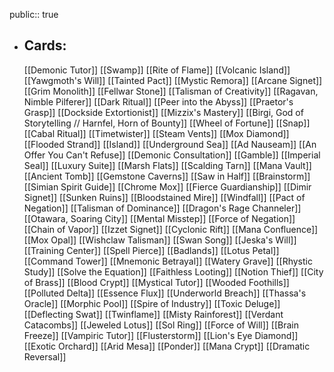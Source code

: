 public:: true
- ## Cards:
	[[Demonic Tutor]]
	[[Swamp]]
	[[Rite of Flame]]
	[[Volcanic Island]]
	[[Yawgmoth's Will]]
	[[Tainted Pact]]
	[[Mystic Remora]]
	[[Arcane Signet]]
	[[Grim Monolith]]
	[[Fellwar Stone]]
	[[Talisman of Creativity]]
	[[Ragavan, Nimble Pilferer]]
	[[Dark Ritual]]
	[[Peer into the Abyss]]
	[[Praetor's Grasp]]
	[[Dockside Extortionist]]
	[[Mizzix's Mastery]]
	[[Birgi, God of Storytelling // Harnfel, Horn of Bounty]]
	[[Wheel of Fortune]]
	[[Snap]]
	[[Cabal Ritual]]
	[[Timetwister]]
	[[Steam Vents]]
	[[Mox Diamond]]
	[[Flooded Strand]]
	[[Island]]
	[[Underground Sea]]
	[[Ad Nauseam]]
	[[An Offer You Can't Refuse]]
	[[Demonic Consultation]]
	[[Gamble]]
	[[Imperial Seal]]
	[[Luxury Suite]]
	[[Marsh Flats]]
	[[Scalding Tarn]]
	[[Mana Vault]]
	[[Ancient Tomb]]
	[[Gemstone Caverns]]
	[[Saw in Half]]
	[[Brainstorm]]
	[[Simian Spirit Guide]]
	[[Chrome Mox]]
	[[Fierce Guardianship]]
	[[Dimir Signet]]
	[[Sunken Ruins]]
	[[Bloodstained Mire]]
	[[Windfall]]
	[[Pact of Negation]]
	[[Talisman of Dominance]]
	[[Dragon's Rage Channeler]]
	[[Otawara, Soaring City]]
	[[Mental Misstep]]
	[[Force of Negation]]
	[[Chain of Vapor]]
	[[Izzet Signet]]
	[[Cyclonic Rift]]
	[[Mana Confluence]]
	[[Mox Opal]]
	[[Wishclaw Talisman]]
	[[Swan Song]]
	[[Jeska's Will]]
	[[Training Center]]
	[[Spell Pierce]]
	[[Badlands]]
	[[Lotus Petal]]
	[[Command Tower]]
	[[Mnemonic Betrayal]]
	[[Watery Grave]]
	[[Rhystic Study]]
	[[Solve the Equation]]
	[[Faithless Looting]]
	[[Notion Thief]]
	[[City of Brass]]
	[[Blood Crypt]]
	[[Mystical Tutor]]
	[[Wooded Foothills]]
	[[Polluted Delta]]
	[[Essence Flux]]
	[[Underworld Breach]]
	[[Thassa's Oracle]]
	[[Morphic Pool]]
	[[Spire of Industry]]
	[[Toxic Deluge]]
	[[Deflecting Swat]]
	[[Twinflame]]
	[[Misty Rainforest]]
	[[Verdant Catacombs]]
	[[Jeweled Lotus]]
	[[Sol Ring]]
	[[Force of Will]]
	[[Brain Freeze]]
	[[Vampiric Tutor]]
	[[Flusterstorm]]
	[[Lion's Eye Diamond]]
	[[Exotic Orchard]]
	[[Arid Mesa]]
	[[Ponder]]
	[[Mana Crypt]]
	[[Dramatic Reversal]]
